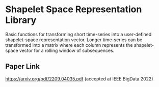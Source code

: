 # Shapelet Space Representation Library

Basic functions for transforming short time-series into a user-defined shapelet-space representation vector. 
Longer time-series can be transformed into a matrix where each column represents the shapelet-space vector for a rolling window of subsequences.

## Paper Link
https://arxiv.org/pdf/2209.04035.pdf (accepted at IEEE BigData 2022)
